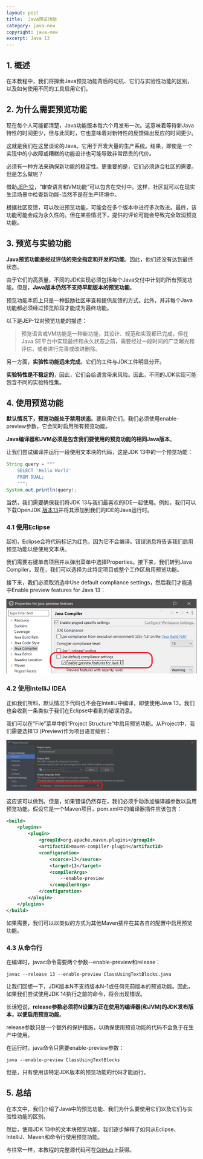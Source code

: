 ```yaml
---
layout: post
title:  Java预览功能
category: java-new
copyright: java-new
excerpt: Java 13
---
```


## 1. 概述

在本教程中，我们将探索Java预览功能背后的动机、它们与实验性功能的区别，以及如何使用不同的工具启用它们。

## 2. 为什么需要预览功能

现在每个人可能都清楚，Java功能版本每六个月发布一次。这意味着等待新Java特性的时间更少，但与此同时，它也意味着对新特性的反馈做出反应的时间更少。

这就是我们在这里谈论的Java。它用于开发大量的生产系统。结果，即使是一个实现中的小故障或糟糕的功能设计也可能导致非常昂贵的代价。

必须有一种方法来确保新功能的稳定性。更重要的是，它们必须适合社区的需要。但是怎么做呢？

借助[JEP-12](https://openjdk.java.net/jeps/12)，“审查语言和VM功能”可以包含在交付中。这样，社区就可以在现实生活场景中检查新功能-当然不是在生产环境中。

根据社区反馈，可以改进预览功能，可能会在多个版本中进行多次改进。最终，该功能可能会成为永久性的。但在某些情况下，提供的评论可能会导致完全取消预览功能。

## 3. 预览与实验功能

**Java预览功能是经过评估的完全指定和开发的功能**。因此，他们还没有达到最终状态。

由于它们的高质量，不同的JDK实现必须包括每个Java交付中计划的所有预览功能。但是，**Java版本仍然不支持早期版本的预览功能**。

预览功能本质上只是一种鼓励社区审查和提供反馈的方式。此外，并非每个Java功能都必须经过预览阶段才能成为最终功能。

以下是JEP-12对预览功能的描述：

>   预览语言或VM功能是一种新功能，其设计、规范和实现都已完成，但在Java SE平台中实现最终和永久状态之前，需要经过一段时间的广泛曝光和评估，或者进行完善或改进删除。

另一方面，**实验性功能远未完成**。它们的工件与JDK工件明显分开。

**实验特性是不稳定的**，因此，它们会给语言带来风险。因此，不同的JDK实现可能包含不同的实验特性集。

## 4. 使用预览功能

**默认情况下，预览功能处于禁用状态**。要启用它们，我们必须使用enable-preview参数，它会同时启用所有预览功能。

**Java编译器和JVM必须是包含我们要使用的预览功能的相同Java版本**。

让我们尝试编译并运行一段使用文本块的代码，这是JDK 13中的一个预览功能：

```java
String query = """
    SELECT 'Hello World'
    FROM DUAL;
    """;
System.out.println(query);
```

当然，我们需要确保我们将JDK 13与我们最喜欢的IDE一起使用。例如，我们可以下载OpenJDK [版本13](https://jdk.java.net/13/)并将其添加到我们的IDE的Java运行时。

### 4.1 使用Eclipse

起初，Eclipse会将代码标记为红色，因为它不会编译。错误消息将告诉我们启用预览功能以便使用文本块。

我们需要右键单击项目并从弹出菜单中选择Properties。接下来，我们转到Java Compiler。现在，我们可以选择为此特定项目或整个工作区启用预览功能。

接下来，我们必须取消选中Use default compliance settings，然后我们才能选中Enable preview features for Java 13：

![](/assets/images/2023/javanew/javapreviewfeatures01.png)

### 4.2 使用IntelliJ IDEA

正如我们所料，默认情况下代码也不会在IntelliJ中编译，即使使用Java 13，我们也会收到一条类似于我们在Eclipse中看到的错误消息。

我们可以在“File”菜单中的“Project Structure”中启用预览功能。从Project中，我们需要选择13 (Preview)作为项目语言级别：

![](/assets/images/2023/javanew/javapreviewfeatures02.png)

这应该可以做到。但是，如果错误仍然存在，我们必须手动添加编译器参数以启用预览功能。假设它是一个Maven项目，pom.xml中的编译器插件应该包含：

```xml
<build>
    <plugins>
        <plugin>
            <groupId>org.apache.maven.plugins</groupId>
            <artifactId>maven-compiler-plugin</artifactId>
            <configuration>
                <source>13</source>
                <target>13</target>
                <compilerArgs>
                    --enable-preview
                </compilerArgs>
            </configuration>
        </plugin>
    </plugins>
</build>
```

如果需要，我们可以以类似的方式为其他Maven插件在其各自的配置中启用预览功能。

### 4.3 从命令行

在编译时，javac命令需要两个参数--enable-preview和release：

```shell
javac --release 13 --enable-preview ClassUsingTextBlocks.java
```

让我们回想一下，JDK版本N不支持版本N-1或任何先前版本的预览功能。因此，如果我们尝试使用JDK 14执行之前的命令，将会出现错误。

长话短说，**release参数必须将N设置为正在使用的编译器(和JVM)的JDK发布版本，以便启用预览功能**。

release参数只是一个额外的保护措施，以确保使用预览功能的代码不会急于在生产中使用。

在运行时，java命令只需要enable-preview参数：

```shell
java --enable-preview ClassUsingTextBlocks
```

但是，只有使用该特定JDK版本的预览功能的代码才能运行。

## 5. 总结

在本文中，我们介绍了Java中的预览功能、我们为什么要使用它们以及它们与实验性功能的区别。

然后，使用JDK 13中的文本块预览功能，我们逐步解释了如何从Eclipse、IntelliJ、Maven和命令行使用预览功能。

与往常一样，本教程的完整源代码可在[GitHub](https://github.com/tuyucheng7/taketoday-tutorial4j/tree/master/java-core-modules/java-13)上获得。